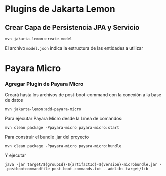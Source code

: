 # Plugins de Jakarta Lemon

## Crear Capa de Persistencia JPA y Servicio
```
mvn jakarta-lemon:create-model 
```

El archivo `model.json` indica la estructura de las entidades a utilizar

# Payara Micro

### Agregar Plugin de Payara Micro

Creará hasta los archivos de post-boot-command con la conexión a la base de datos

```
mvn jakarta-lemon:add-payara-micro
```

Para ejecutar Payara Micro desde la Línea de comandos:

```
mvn clean package -Ppayara-micro payara-micro:start
```

Para construir el bundle .jar del proyecto
```
mvn clean package -Ppayara-micro payara-micro:bundle
```

Y ejecutar 
```
java -jar target/${groupId}-${artifactId}-${version}-microbundle.jar --postbootcommandfile post-boot-commands.txt --addLibs target/lib
```